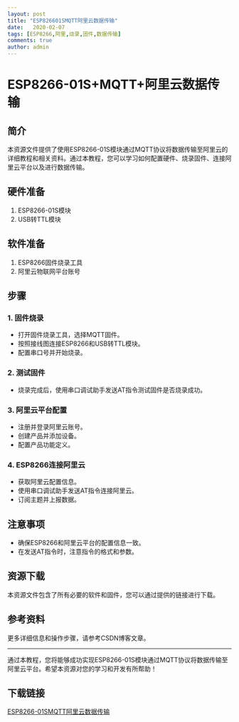 ```yaml
---
layout: post
title: "ESP826601SMQTT阿里云数据传输"
date:   2020-02-07
tags: [ESP8266,阿里,烧录,固件,数据传输]
comments: true
author: admin
---
```

# ESP8266-01S+MQTT+阿里云数据传输

## 简介
本资源文件提供了使用ESP8266-01S模块通过MQTT协议将数据传输至阿里云的详细教程和相关资料。通过本教程，您可以学习如何配置硬件、烧录固件、连接阿里云平台以及进行数据传输。

## 硬件准备
1. ESP8266-01S模块
2. USB转TTL模块

## 软件准备
1. ESP8266固件烧录工具
2. 阿里云物联网平台账号

## 步骤

### 1. 固件烧录
- 打开固件烧录工具，选择MQTT固件。
- 按照接线图连接ESP8266和USB转TTL模块。
- 配置串口号并开始烧录。

### 2. 测试固件
- 烧录完成后，使用串口调试助手发送AT指令测试固件是否烧录成功。

### 3. 阿里云平台配置
- 注册并登录阿里云账号。
- 创建产品并添加设备。
- 配置产品功能定义。

### 4. ESP8266连接阿里云
- 获取阿里云配置信息。
- 使用串口调试助手发送AT指令连接阿里云。
- 订阅主题并上报数据。

## 注意事项
- 确保ESP8266和阿里云平台的配置信息一致。
- 在发送AT指令时，注意指令的格式和参数。

## 资源下载
本资源文件包含了所有必要的软件和固件，您可以通过提供的链接进行下载。

## 参考资料
更多详细信息和操作步骤，请参考CSDN博客文章。

---

通过本教程，您将能够成功实现ESP8266-01S模块通过MQTT协议将数据传输至阿里云平台。希望本资源对您的学习和开发有所帮助！

## 下载链接

[ESP8266-01SMQTT阿里云数据传输](https://pan.quark.cn/s/45ac7aa12a99)